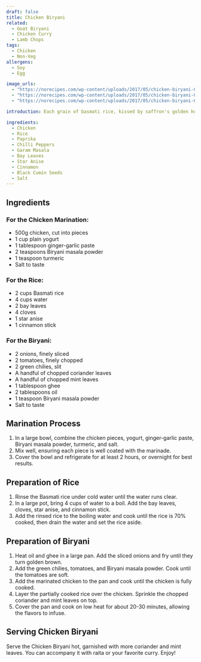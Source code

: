 ```yaml
---
draft: false
title: Chicken Biryani
related:
  - Goat Biryani
  - Chicken Curry
  - Lamb Chops
tags:
  - Chicken
  - Non-Veg
allergens:
  - Soy
  - Egg

image_urls:
  - "https://norecipes.com/wp-content/uploads/2017/05/chicken-biryani-005.jpg"
  - "https://norecipes.com/wp-content/uploads/2017/05/chicken-biryani-005.jpg"
  - "https://norecipes.com/wp-content/uploads/2017/05/chicken-biryani-005.jpg"

introduction: Each grain of basmati rice, kissed by saffron's golden hue, beckons the eager palate. Succulent pieces of tender chicken, marinated to perfection, nestle amidst the tapestry of flavors, their juices melding with the rice to create a symphony of taste. With each delicate bite, a burst of complexity ensues—cumin and coriander impart earthy undertones, while cloves and cardamom weave a subtle warmth. The heat of green chili and the tang of lemon elevate the dish, creating a harmonious balance that ignites the taste buds.

ingredients:
  - Chicken
  - Rice
  - Paprika
  - Chilli Peppers
  - Garam Masala
  - Bay Leaves
  - Star Anise
  - Cinnamon
  - Black Cumin Seeds
  - Salt
---
```


## Ingredients

### For the Chicken Marination:

- 500g chicken, cut into pieces
- 1 cup plain yogurt
- 1 tablespoon ginger-garlic paste
- 2 teaspoons Biryani masala powder
- 1 teaspoon turmeric
- Salt to taste

### For the Rice:

- 2 cups Basmati rice
- 4 cups water
- 2 bay leaves
- 4 cloves
- 1 star anise
- 1 cinnamon stick

### For the Biryani:

- 2 onions, finely sliced
- 2 tomatoes, finely chopped
- 2 green chilies, slit
- A handful of chopped coriander leaves
- A handful of chopped mint leaves
- 1 tablespoon ghee
- 2 tablespoons oil
- 1 teaspoon Biryani masala powder
- Salt to taste

## Marination Process

1. In a large bowl, combine the chicken pieces, yogurt, ginger-garlic paste, Biryani masala powder, turmeric, and salt.
2. Mix well, ensuring each piece is well coated with the marinade.
3. Cover the bowl and refrigerate for at least 2 hours, or overnight for best results.

## Preparation of Rice

1. Rinse the Basmati rice under cold water until the water runs clear.
2. In a large pot, bring 4 cups of water to a boil. Add the bay leaves, cloves, star anise, and cinnamon stick.
3. Add the rinsed rice to the boiling water and cook until the rice is 70% cooked, then drain the water and set the rice aside.

## Preparation of Biryani

1. Heat oil and ghee in a large pan. Add the sliced onions and fry until they turn golden brown.
2. Add the green chilies, tomatoes, and Biryani masala powder. Cook until the tomatoes are soft.
3. Add the marinated chicken to the pan and cook until the chicken is fully cooked.
4. Layer the partially cooked rice over the chicken. Sprinkle the chopped coriander and mint leaves on top.
5. Cover the pan and cook on low heat for about 20-30 minutes, allowing the flavors to infuse.

## Serving Chicken Biryani

Serve the Chicken Biryani hot, garnished with more coriander and mint leaves. You can accompany it with raita or your favorite curry. Enjoy!
